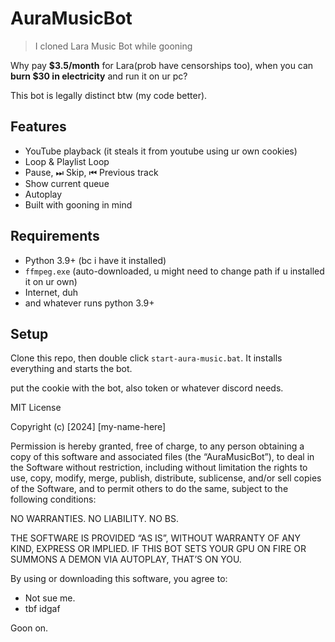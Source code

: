 # AuraMusicBot

> I cloned Lara Music Bot while gooning

Why pay **$3.5/month** for Lara(prob have censorships too), when you can **burn $30 in electricity** and run it on ur pc?

This bot is legally distinct btw (my code better).

## Features

- YouTube playback (it steals it from youtube using ur own cookies)
- Loop & Playlist Loop
- Pause, ⏭ Skip, ⏮ Previous track
- Show current queue
- Autoplay 
- Built with gooning in mind

## Requirements

- Python 3.9+ (bc i have it installed)
- `ffmpeg.exe` (auto-downloaded, u might need to change path if u installed it on ur own)
- Internet, duh
- and whatever runs python 3.9+

## Setup

Clone this repo, then double click `start-aura-music.bat`. It installs everything and starts the bot.

put the cookie with the bot, also token or whatever discord needs.



MIT License

Copyright (c) [2024] [my-name-here]

Permission is hereby granted, free of charge, to any person obtaining a copy
of this software and associated files (the “AuraMusicBot”), to deal in the
Software without restriction, including without limitation the rights to use,
copy, modify, merge, publish, distribute, sublicense, and/or sell copies of the
Software, and to permit others to do the same, subject to the following conditions:

NO WARRANTIES. NO LIABILITY. NO BS.

THE SOFTWARE IS PROVIDED “AS IS”, WITHOUT WARRANTY OF ANY KIND, EXPRESS OR IMPLIED.
IF THIS BOT SETS YOUR GPU ON FIRE OR SUMMONS A DEMON VIA AUTOPLAY, THAT’S ON YOU.

By using or downloading this software, you agree to:
- Not sue me.
- tbf idgaf

Goon on.